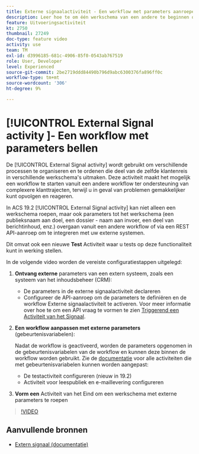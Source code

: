 ```yaml
---
title: Externe signaalactiviteit - Een workflow met parameters aanroepen
description: Leer hoe te om één werkschema van een andere te beginnen om complexere klantenreizen te steunen, terwijl het kunnen beter controleren en op kwesties reageren.
feature: Uitvoeringsactiviteit
kt: 2750
thumbnail: 27249
doc-type: feature video
activity: use
team: TM
exl-id: d3996185-681c-4906-85f0-0543ab767519
role: User, Developer
level: Experienced
source-git-commit: 2be2719ddd84490b796d9abc6300376fa896ff0c
workflow-type: tm+mt
source-wordcount: '306'
ht-degree: 9%

---
```


# [!UICONTROL External Signal activity ]- Een workflow met parameters bellen

De [!UICONTROL External Signal activity] wordt gebruikt om verschillende processen te organiseren en te ordenen die deel van de zelfde klantenreis in verschillende werkschema&#39;s uitmaken. Deze activiteit maakt het mogelijk een workflow te starten vanuit een andere workflow ter ondersteuning van complexere klanttrajecten, terwijl u in geval van problemen gemakkelijker kunt opvolgen en reageren.

In ACS 19.2 [!UICONTROL External Signal activity] kan niet alleen een werkschema roepen, maar ook parameters tot het werkschema (een publieksnaam aan doel, een dossier - naam aan invoer, een deel van berichtinhoud, enz.) overgaan vanuit een andere workflow of via een REST API-aanroep om te integreren met uw externe systemen.

Dit omvat ook een nieuwe **Test** Activiteit waar u tests op deze functionaliteit kunt in werking stellen.

In de volgende video worden de vereiste configuratiestappen uitgelegd:

1. **Ontvang externe** parameters van een extern systeem, zoals een systeem van het inhoudsbeheer (CRM):

   * De parameters in de externe signaalactiviteit declareren
   * Configureer de API-aanroep om de parameters te definiëren en de workflow Externe signaalactiviteit te activeren. Voor meer informatie over hoe te om een API vraag te vormen te zien [Triggerend een Activiteit van het Signaal](https://docs.campaign.adobe.com/doc/standard/en/api/ACS_API.html#triggering-a-signal-activity).

1. **Een workflow aanpassen met externe parameters**  (gebeurtenisvariabelen):

   Nadat de workflow is geactiveerd, worden de parameters opgenomen in de gebeurtenisvariabelen van de workflow en kunnen deze binnen de workflow worden gebruikt. Zie de [documentatie](https://helpx.adobe.com/campaign/standard/automating/using/calling-a-workflow-with-external-parameters.html) voor alle activiteiten die met gebeurtenisvariabelen kunnen worden aangepast:

   * De testactiviteit configureren (nieuw in 19.2)
   * Activiteit voor leespubliek en e-maillevering configureren

1. **Vorm een** Activiteit van het Eind om een werkschema met externe parameters te roepen

>[!VIDEO](https://video.tv.adobe.com/v/27249/?quality=12)

## Aanvullende bronnen

* [Extern signaal (documentatie)](https://experienceleague.adobe.com/docs/campaign-standard/using/managing-processes-and-data/calling-workflow-external-parameters/calling-a-workflow-with-external-parameters.html)
